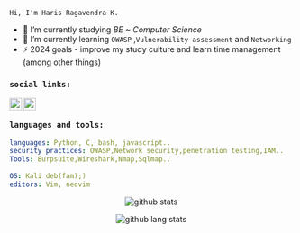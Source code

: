 [linkedin]: https://in.linkedin.com/in/haris-ragavendra-k-b41b1725b
[gmail]: mailto:kdharisragavendra@gmail.com


`Hi, I'm Haris Ragavendra K.`

<!-- <img align="right" alt="profile" width="500px" height="500px" ob  src="https://art.pixilart.com/c08557cf585b.gif"  /> -->

- 🔭 I’m currently studying *BE ~ Computer Science*
- 🌱 I’m currently learning `OWASP` ,`Vulnerability assessment` and `Networking`
- ⚡ 2024 goals - improve my study culture and learn time management (among other things)

### `social links:`
[<img align="left" alt="linkedin" width="22px" src="https://www.iconfinder.com/icons/4202085/download/png/64" />][linkedin]
[<img align="left" alt="email" width="22px" src="https://www.iconfinder.com/icons/4202011/download/svg/4096" />][gmail]
<br>

### `languages and tools:`

```yaml
languages: Python, C, bash, javascript..
security practices: OWASP,Network security,penetration testing,IAM..
Tools: Burpsuite,Wireshark,Nmap,Sqlmap..
  
OS: Kali deb(fam);)
editors: Vim, neovim
```

<p align="center">
  <img alt="github stats" src="https://github-readme-stats.vercel.app/api?username=Harish-2608&show_icons=true&include_all_commits=true&hide_border=true&theme=dracula" />
</p>

<p align="center">
          <img alt="github lang stats" src="https://github-readme-stats.vercel.app/api/top-langs/?username=Harish-2608&layout=compact&theme=dracula&hide_border=true"/>
</p> 
